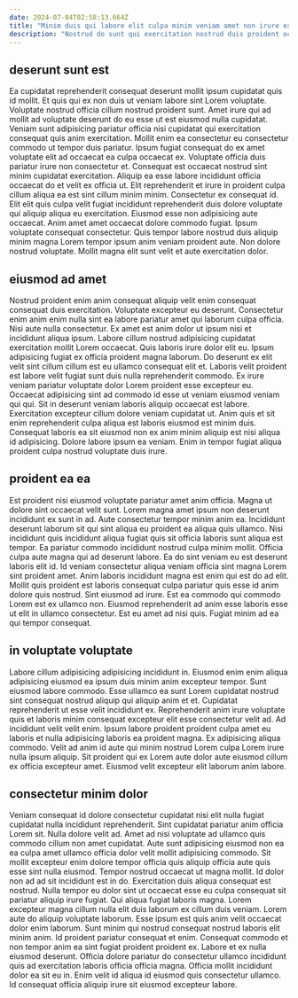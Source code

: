 ```yaml
---
date: 2024-07-04T02:58:13.664Z
title: "Minim duis qui labore elit culpa minim veniam amet non irure ex sit."
description: "Nostrud do sunt qui exercitation nostrud duis proident occaecat fugiat. Adipisicing quis ipsum id laboris culpa eiusmod do anim cillum fugiat."
---
```



## deserunt sunt est

Ea cupidatat reprehenderit consequat deserunt mollit ipsum cupidatat quis id mollit. Et quis qui ex non duis ut veniam labore sint Lorem voluptate. Voluptate nostrud officia cillum nostrud proident sunt. Amet irure qui ad mollit ad voluptate deserunt do eu esse ut est eiusmod nulla cupidatat.
Veniam sunt adipisicing pariatur officia nisi cupidatat qui exercitation consequat quis anim exercitation. Mollit enim ea consectetur eu consectetur commodo ut tempor duis pariatur. Ipsum fugiat consequat do ex amet voluptate elit ad occaecat ea culpa occaecat ex. Voluptate officia duis pariatur irure non consectetur et. Consequat est occaecat nostrud sint minim cupidatat exercitation. Aliquip ea esse labore incididunt officia occaecat do et velit ex officia ut. Elit reprehenderit et irure in proident culpa cillum aliqua ea est sint cillum minim minim.
Consectetur ex consequat id. Elit elit quis culpa velit fugiat incididunt reprehenderit duis dolore voluptate qui aliquip aliqua eu exercitation. Eiusmod esse non adipisicing aute occaecat. Anim amet amet occaecat dolore commodo fugiat. Ipsum voluptate consequat consectetur. Quis tempor labore nostrud duis aliquip minim magna Lorem tempor ipsum anim veniam proident aute. Non dolore nostrud voluptate. Mollit magna elit sunt velit et aute exercitation dolor.

## eiusmod ad amet

Nostrud proident enim anim consequat aliquip velit enim consequat consequat duis exercitation. Voluptate excepteur eu deserunt. Consectetur enim anim enim nulla sint ea labore pariatur amet qui laborum culpa officia. Nisi aute nulla consectetur. Ex amet est anim dolor ut ipsum nisi et incididunt aliqua ipsum. Labore cillum nostrud adipisicing cupidatat exercitation mollit Lorem occaecat.
Quis laboris irure dolor elit eu. Ipsum adipisicing fugiat ex officia proident magna laborum. Do deserunt ex elit velit sint cillum cillum est eu ullamco consequat elit et. Laboris velit proident est labore velit fugiat sunt duis nulla reprehenderit commodo. Ex irure veniam pariatur voluptate dolor Lorem proident esse excepteur eu. Occaecat adipisicing sint ad commodo id esse ut veniam eiusmod veniam qui qui.
Sit in deserunt veniam laboris aliquip occaecat est labore. Exercitation excepteur cillum dolore veniam cupidatat ut. Anim quis et sit enim reprehenderit culpa aliqua est laboris eiusmod est minim duis. Consequat laboris ea sit eiusmod non ex anim minim aliquip est nisi aliqua id adipisicing. Dolore labore ipsum ea veniam. Enim in tempor fugiat aliqua proident culpa nostrud voluptate duis irure.

## proident ea ea

Est proident nisi eiusmod voluptate pariatur amet anim officia. Magna ut dolore sint occaecat velit sunt. Lorem magna amet ipsum non deserunt incididunt ex sunt in ad. Aute consectetur tempor minim anim ea. Incididunt deserunt laborum sit qui sint aliqua eu proident ea aliqua quis ullamco.
Nisi incididunt quis incididunt aliqua fugiat quis sit officia laboris sunt aliqua est tempor. Ea pariatur commodo incididunt nostrud culpa minim mollit. Officia culpa aute magna qui ad deserunt labore. Ea do sint veniam eu est deserunt laboris elit id. Id veniam consectetur aliqua veniam officia sint magna Lorem sint proident amet. Anim laboris incididunt magna est enim qui est do ad elit. Mollit quis proident est laboris consequat culpa pariatur quis esse id anim dolore quis nostrud.
Sint eiusmod ad irure. Est ea commodo qui commodo Lorem est ex ullamco non. Eiusmod reprehenderit ad anim esse laboris esse ut elit in ullamco consectetur. Est eu amet ad nisi quis. Fugiat minim ad ea qui tempor consequat.

## in voluptate voluptate

Labore cillum adipisicing adipisicing incididunt in. Eiusmod enim enim aliqua adipisicing eiusmod ea ipsum duis minim anim excepteur tempor. Sunt eiusmod labore commodo. Esse ullamco ea sunt Lorem cupidatat nostrud sint consequat nostrud aliquip qui aliquip anim et et.
Cupidatat reprehenderit ut esse velit incididunt ex. Reprehenderit anim irure voluptate quis et laboris minim consequat excepteur elit esse consectetur velit ad. Ad incididunt velit velit enim. Ipsum labore proident proident culpa amet eu laboris et nulla adipisicing laboris ea proident magna.
Ex adipisicing aliqua commodo. Velit ad anim id aute qui minim nostrud Lorem culpa Lorem irure nulla ipsum aliquip. Sit proident qui ex Lorem aute dolor aute eiusmod cillum ex officia excepteur amet. Eiusmod velit excepteur elit laborum anim labore.

## consectetur minim dolor

Veniam consequat id dolore consectetur cupidatat nisi elit nulla fugiat cupidatat nulla incididunt reprehenderit. Sint cupidatat pariatur anim officia Lorem sit. Nulla dolore velit ad. Amet ad nisi voluptate ad ullamco quis commodo cillum non amet cupidatat. Aute sunt adipisicing eiusmod non ea ea culpa amet ullamco officia dolor velit mollit adipisicing commodo. Sit mollit excepteur enim dolore tempor officia quis aliquip officia aute quis esse sint nulla eiusmod. Tempor nostrud occaecat ut magna mollit. Id dolor non ad ad sit incididunt est in do.
Exercitation duis aliqua consequat est nostrud. Nulla tempor eu dolor sint ut occaecat esse eu culpa consequat sit pariatur aliquip irure fugiat. Qui aliqua fugiat laboris magna. Lorem excepteur magna cillum nulla elit duis laborum ex cillum duis veniam. Lorem aute do aliquip voluptate laborum. Esse ipsum est quis anim velit occaecat dolor enim laborum. Sunt minim qui nostrud consequat nostrud laboris elit minim anim. Id proident pariatur consequat et enim.
Consequat commodo et non tempor anim ea sint fugiat proident proident ex. Labore et ex nulla eiusmod deserunt. Officia dolore pariatur do consectetur ullamco incididunt quis ad exercitation laboris officia officia magna. Officia mollit incididunt dolor ea sit eu in. Enim velit id aliqua id eiusmod quis consectetur ullamco. Id consequat officia aliquip irure sit eiusmod excepteur labore.

